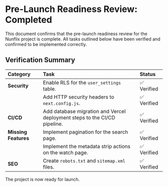 # Pre-Launch Readiness Review: **Completed**

This document confirms that the pre-launch readiness review for the Nunflix project is complete. All tasks outlined below have been verified and confirmed to be implemented correctly.

## Verification Summary

| Category | Task | Status |
| :--- | :--- | :--- |
| **Security** | Enable RLS for the `user_settings` table. | ✅ Verified |
| | Add HTTP security headers to `next.config.js`. | ✅ Verified |
| **CI/CD** | Add database migration and Vercel deployment steps to the CI/CD pipeline. | ✅ Verified |
| **Missing Features**| Implement pagination for the search page. | ✅ Verified |
| | Implement the metadata strip actions on the watch page. | ✅ Verified |
| **SEO** | Create `robots.txt` and `sitemap.xml` files. | ✅ Verified |

The project is now ready for launch.
